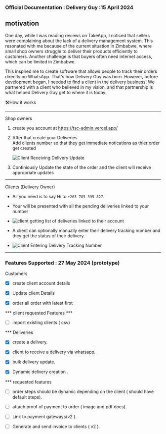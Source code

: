 
### Official Documentation : Delivery Guy :15 April 2024


## motivation 
One day, while I was reading reviews on TakeApp, I noticed that sellers were complaining about the lack of a delivery management system.
This resonated with me because of the current situation in Zimbabwe, where small shop owners struggle to deliver their products efficiently to customers.
Another challenge is that buyers often need internet access, which can be limited in Zimbabwe. 

This inspired me to create software that allows people to track their orders directly on WhatsApp.
That's how Delivery Guy was born. However, before development began, I needed to find a client in the delivery business. We partnered with a client who believed in my vision, and that partnership is what helped Delivery Guy get to where it is today.


🛠️How it works
</br>
***
Shop owners
</br>
1. create you account at https://tsc-admin.vercel.app/
2. After that create your Deliveries
    </br>
   Add clients number so that they get immediate notications as thier order get created

   ![]("https://photos.app.goo.gl/yYvH4Yu6ZEFeSZQc7" "Client Receiving Delivery Update")
3. Continiously Update the state of the order and the client will receive appropriate updates



***
Clients (Delivery  Owner)
</br>
- All you need is to say Hi to `+263 785 395 827`.
- Your will be presented with all the pending deliveries linked to your number
-   ![]("https://photos.app.goo.gl/yYvH4Yu6ZEFeSZQc7" "client getting list of deliveries linked to their account " )

- A client can optionally manually enter their delivery tracking number and they get the status of their delivery.
-  ![]("https://photos.app.goo.gl/yYvH4Yu6ZEFeSZQc7" "Client Entering  Delivery Tracking Number" )



****
### Features Supported : 27 May 2024 (prototype)
Customers

- [x] create client account details
- [x] Update client Details 
- [x] order all order with latest first



*** client requested Features ***
- [ ] import existing clients ( csv)


*** Deliveries
- [x] create a delivery.
- [x]  client to receive a delivery   via whatsapp.
- [x] bulk  delivery update.
- [x] Dynamic delivery creation .



*** requested  features 
- [ ] order steps should be dynamic depending on the client ( should  have default steps).
- [ ] attach proof of payment to order ( image and pdf docs).
- [ ] Link to payment gateways(v2 ).
- [ ] Generate and send invoice to clients ( v2 ).














